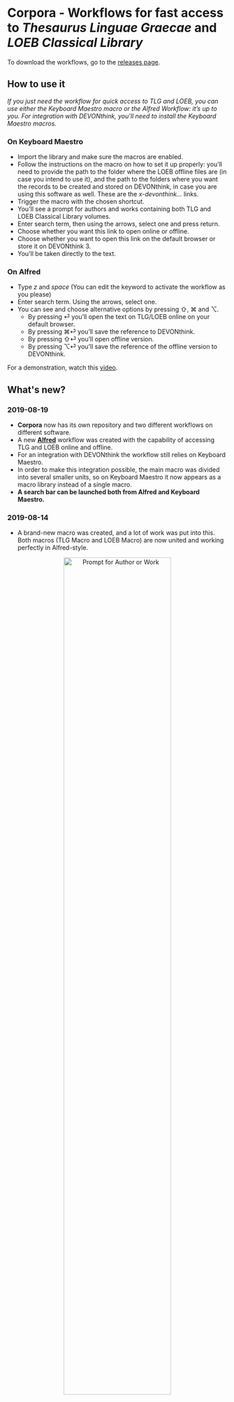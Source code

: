 # Corpora - Workflows for fast access to _Thesaurus Linguae Graecae_ and _LOEB Classical Library_  

  
To download the workflows, go to the [releases page](https://github.com/bcdavasconcelos/Corpora/releases).
  

## How to use it

*If you just need the workflow for quick access to TLG and LOEB, you can use either the Keyboard Maestro macro or the Alfred Workflow: it’s up to you.*
*For integration with DEVONthink, you’ll need to install the Keyboard Maestro macros.*

### On Keyboard Maestro
* Import the library and make sure the macros are enabled.
* Follow the instructions on the macro on how to set it up properly: you’ll need to provide the path to the folder where the LOEB offline files are (in case you intend to use it), and the path to the folders where you want the records to be created and stored on DEVONthink, in case you are using this software as well. These are the *x-devonthink...* links.
* Trigger the macro with the chosen shortcut.
* You'll see a prompt for authors and works containing both TLG and LOEB Classical Library volumes. 
* Enter search term, then using the arrows, select one and press return.
* Choose whether you want this link to open online or offline.
* Choose whether you want to open this link on the default browser or store it on DEVONthink 3.
* You'll be taken directly to the text.

### On Alfred
* Type _z_ and _space_ (You can edit the keyword to activate the workflow as you please)
* Enter search term. Using the arrows, select one.
* You can see and choose alternative options by pressing ⇧, ⌘ and ⌥.
	* By pressing ⏎ you’ll open the text on TLG/LOEB online on your default browser.
	* By pressing ⌘⏎ you’ll save the reference to DEVONthink.
	* By pressing ⇧⏎ you’ll open offline version.
	* By pressing ⌥⏎ you’ll save the reference of the offline version to DEVONthink.

For a demonstration, watch this [video](https://youtu.be/90hw0ER2bBQ).

## What's new?

### 2019-08-19
* **Corpora** now has its own repository and two different workflows on different software.
* A new [**Alfred**](https://www.alfredapp.com) workflow was created with the capability of accessing TLG and LOEB online and offline.
* For an integration with DEVONthink the workflow still relies on Keyboard Maestro.
* In order to make this integration possible, the main macro was divided into several smaller units, so on Keyboard Maestro it now appears as a macro library instead of a single macro.
* **A search bar can be launched both from Alfred and Keyboard Maestro.**

### 2019-08-14 

* A brand-new macro was created, and a lot of work was put into this. Both macros (TLG Macro and LOEB Macro) are now united and working perfectly in Alfred-style.

<p align="center">  
<img src="https://www.dropbox.com/s/1c0swjm6qolp2f9/corpora.png?dl=0" alt="Prompt for Author or Work" width="70%" height="70%">
 </p>  

* Dependencies on third party plug-ins were eliminated!

* DT3: Author and work names, TLG code and tags are set automatically via Applescript. This relies on a new Keyboard Maestro 9.0 feature for JSON dictionaries.


> The macro use data collected by @fractaledmind ([Stephen Margheim](https://github.com/fractaledmind/Classical-Studies-Resources)) in JSON format, with modifications.
